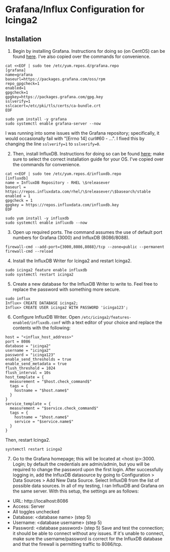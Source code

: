 # Grafana/Influx Configuration for Icinga2

## Installation

1. Begin by installing Grafana. Instructions for doing so (on CentOS) can be found [here](https://grafana.com/docs/grafana/latest/installation/rpm/). I've also copied over the commands for convenience.
```
cat <<EOF | sudo tee /etc/yum.repos.d/grafana.repo
[grafana]
name=grafana
baseurl=https://packages.grafana.com/oss/rpm
repo_gpgcheck=1
enabled=1
gpgcheck=1
gpgkey=https://packages.grafana.com/gpg.key
sslverify=1
sslcacert=/etc/pki/tls/certs/ca-bundle.crt
EOF

sudo yum install -y grafana
sudo systemctl enable grafana-server --now
```
I was running into some issues with the Grafana repository; specifically, it would occasionally fail with "[Errno 14] curl#60 - ...". I fixed this by changing the line `sslverify=1` to `sslverify=0`. 

2. Then, install InfluxDB. Instructions for doing so can be found [here](https://docs.influxdata.com/influxdb/v1.7/introduction/installation/); make sure to select the correct installation guide for your OS. I've copied over the commands for convenience.
```
cat <<EOF | sudo tee /etc/yum.repos.d/influxdb.repo
[influxdb]
name = InfluxDB Repository - RHEL \$releasever
baseurl = https://repos.influxdata.com/rhel/\$releasever/\$basearch/stable
enabled = 1
gpgcheck = 1
gpgkey = https://repos.influxdata.com/influxdb.key
EOF

sudo yum install -y influxdb
sudo systemctl enable influxdb --now
```
3. Open up required ports. The command assumes the use of default port numbers for Grafana (3000) and InfluxDB (8086/8088). 
```
firewall-cmd --add-port={3000,8086,8088}/tcp --zone=public --permanent
firewall-cmd --reload
```
4. Install the InfluxDB Writer for Icinga2 and restart Icinga2. 
```
sudo icinga2 feature enable influxdb
sudo systemctl restart icinga2
```
5. Create a new database for the InfluxDB Writer to write to. Feel free to replace the password with something more secure. 
```
sudo influx
Influx> CREATE DATABASE icinga2;
Influx> CREATE USER icinga2 WITH PASSWORD 'icinga123';
```
6. Configure InfluxDB Writer. Open `/etc/icinga2/features-enabled/influxdb.conf` with a text editor of your choice and replace the contents with the following:
```
host = "<influx_host_address>"
port = 8086
database = "icinga2"
username = "icinga2"
password = "icinga123"
enable_send_thresholds = true
enable_send_metadata = true
flush_threshold = 1024
flush_interval = 10s
host_template = {
  measurement = "$host.check_command$"
  tags = {
    hostname = "$host.name$"
  }
}
service_template = {
  measurement = "$service.check_command$"
  tags = {
    hostname = "$host.name$"
    service = "$service.name$"
  }
}
```
Then, restart Icinga2. 
```
systemctl restart icinga2
```
7. Go to the Grafana homepage; this will be located at \<host ip\>:3000. Login; by default the credentials are admin/admin, but you will be required to change the password upon the first login. After successfully logging in, add the InfluxDB datasource by going to Configuration > Data Sources > Add New Data Source. Select InfluxDB from the list of possible data sources. In all of my testing, I ran InfluxDB and Grafana on the same server. With this setup, the settings are as follows:
  - URL: http://localhost:8086
  - Access: Server
  - All toggles unchecked
  - Database: \<database name\> (step 5)
  - Username: \<database username\> (step 5)
  - Password: \<database password\> (step 5)
Save and test the connection; it should be able to connect without any issues. If it's unable to connect, make sure the username/password is correct for the InfluxDB database and that the firewall is permitting traffic to 8086/tcp. 
  


